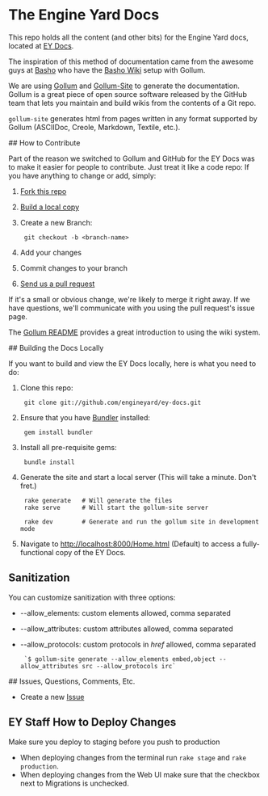 # The Engine Yard Docs

This repo holds all the content (and other bits) for the Engine Yard docs, located at [EY Docs][ey-docs].

The inspiration of this method of documentation came from the awesome guys at [Basho][basho] who have the [Basho Wiki][basho-wiki] setup with Gollum.

We are using [Gollum][gollum] and [Gollum-Site][gol-site] to generate the documentation. Gollum is a great piece of open source software released by the GitHub team that lets you maintain and build wikis from the contents of a Git repo.

`gollum-site` generates html from pages written in any format supported by Gollum (ASCIIDoc, Creole, Markdown, Textile, etc.).

<A name="contrib">
## How to Contribute

Part of the reason we switched to Gollum and GitHub for the EY Docs was to make it easier for people to contribute. Just treat it like a code repo: If you have anything to change or add, simply:

1. [Fork this repo][forking]

2. [Build a local copy][build]

3. Create a new Branch:

        git checkout -b <branch-name>

4. Add your changes

5. Commit changes to your branch

6. [Send us a pull request][pull-req]

If it's a small or obvious change, we're likely to merge it right away.  If we have questions, we'll communicate with you using the pull request's issue page.

The [Gollum README][gol-read] provides a great introduction to using the wiki system.

<A name="build">
## Building the Docs Locally

If you want to build and view the EY Docs locally, here is what you need to do:

1. Clone this repo:

        git clone git://github.com/engineyard/ey-docs.git

2. Ensure that you have [Bundler][bundler] installed:

        gem install bundler

3. Install all pre-requisite gems:

        bundle install

4. Generate the site and start a local server (This will take a minute. Don't fret.)

        rake generate   # Will generate the files
        rake serve      # Will start the gollum-site server

		rake dev		# Generate and run the gollum site in development mode

5. Navigate to <http://localhost:8000/Home.html> (Default) to access a fully-functional copy of the EY Docs.


## Sanitization

You can customize sanitization with three options:

* --allow_elements: custom elements allowed, comma separated
* --allow_attributes: custom attributes allowed, comma separated
* --allow_protocols: custom protocols in *href* allowed, comma separated

       `$ gollum-site generate --allow_elements embed,object --allow_attributes src --allow_protocols irc`

<A name="feedback">
## Issues, Questions, Comments, Etc.

* Create a new [Issue][issues]

## EY Staff How to Deploy Changes
Make sure you deploy to staging before you push to production

* When deploying changes from the terminal run `rake stage` and `rake production`.
* When deploying changes from the Web UI make sure that the checkbox next to Migrations is unchecked.

[issues]:     https://github.com/engineyard/ey-docs/issues "EY-Docs Issues Page"
[forking]:    http://help.github.com/forking/ "Github Forking Guide"
[pull-req]:   http://help.github.com/pull-requests/ "Github Pull-Requests Guide"
[build]:      #build "Building the Wiki"
[bundler]:    https://github.com/carlhuda/bundler/ "Bundler"
[gol-read]:   https://github.com/github/gollum/blob/master/README.md "Gollum README"
[gollum]:     https://github.com/github/gollum "Gollum Repo"
[gol-site]:   https://github.com/dreverri/gollum-site "Gollum-Site Repo"
[basho-wiki]: http://wiki.basho.com "Basho Wiki"
[basho]:      http://basho.com "Basho"
[ey-docs]:    http://docs.engineyard.com "EY Docs"